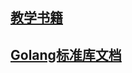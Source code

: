 ## [教学书籍](https://tonybai.com/2020/11/04/the-recommend-books-list-for-learning-go/)

## [Golang标准库文档 ](https://studygolang.com/pkgdoc)
